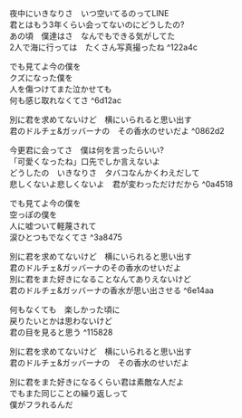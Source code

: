 夜中にいきなりさ　いつ空いてるのってLINE  
君とはもう3年くらい会ってないのにどうしたの?  
あの頃　僕達はさ　なんでもできる気がしてた  
2人で海に行っては　たくさん写真撮ったね   ^122a4c
  
でも見てよ今の僕を  
クズになった僕を  
人を傷つけてまた泣かせても  
何も感じ取れなくてさ   ^6d12ac
  
別に君を求めてないけど　横にいられると思い出す  
君のドルチェ&ガッバーナの　その香水のせいだよ   ^0862d2
  
今更君に会ってさ　僕は何を言ったらいい?  
「可愛くなったね」口先でしか言えないよ  
どうしたの　いきなりさ　タバコなんかくわえだして  
悲しくないよ悲しくないよ　君が変わっただけだから   ^0a4518
  
でも見てよ今の僕を  
空っぽの僕を  
人に嘘ついて軽蔑されて  
涙ひとつもでなくてさ   ^3a8475
  
別に君を求めてないけど　横にいられると思い出す  
君のドルチェ&ガッバーナのその香水のせいだよ  
別に君をまた好きになることなんてありえないけど  
君のドルチェ&ガッバーナの香水が思い出させる   ^6e14aa
  
何もなくても　楽しかった頃に  
戻りたいとかは思わないけど  
君の目を見ると思う   ^115828
  
別に君を求めてないけど　横にいられると思い出す  
君のドルチェ&ガッバーナの　その香水のせいだよ  
  
別に君をまた好きになるくらい君は素敵な人だよ  
でもまた同じことの繰り返しって  
僕がフラれるんだ